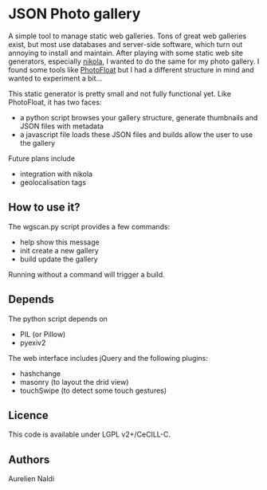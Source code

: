 JSON Photo gallery
==================

A simple tool to manage static web galleries.
Tons of great web galleries exist, but most use databases and server-side software, which turn out annoying to install and maintain.
After playing with some static web site generators, especially [nikola](http://nikola.ralsina.com.ar),
I wanted to do the same for my photo gallery. I found some tools like [PhotoFloat](http://zx2c4.com/projects/photofloat/)
but I had a different structure in mind and wanted to experiment a bit...

This static generator is pretty small and not fully functional yet. Like PhotoFloat, it has two faces:
* a python script browses your gallery structure, generate thumbnails and JSON files with metadata
* a javascript file loads these JSON files and builds allow the user to use the gallery


Future plans include
* integration with nikola
* geolocalisation tags


How to use it?
--------------

The wgscan.py script provides a few commands:
* help          show this message
* init          create a new gallery
* build         update the gallery

Running without a command will trigger a build.



Depends
-------

The python script depends on
* PIL (or Pillow)
* pyexiv2


The web interface includes jQuery and the following plugins:
* hashchange
* masonry (to layout the drid view)
* touchSwipe (to detect some touch gestures)



Licence
-------

This code is available under LGPL v2+/CeCILL-C.


Authors
-------

Aurelien Naldi   
